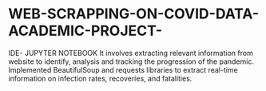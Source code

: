 # WEB-SCRAPPING-ON-COVID-DATA-ACADEMIC-PROJECT-
IDE- JUPYTER NOTEBOOK It involves extracting relevant information from website to identify, analysis and tracking the progression of the pandemic. Implemented BeautifulSoup and requests libraries to extract real-time information on infection rates, recoveries, and fatalities.

